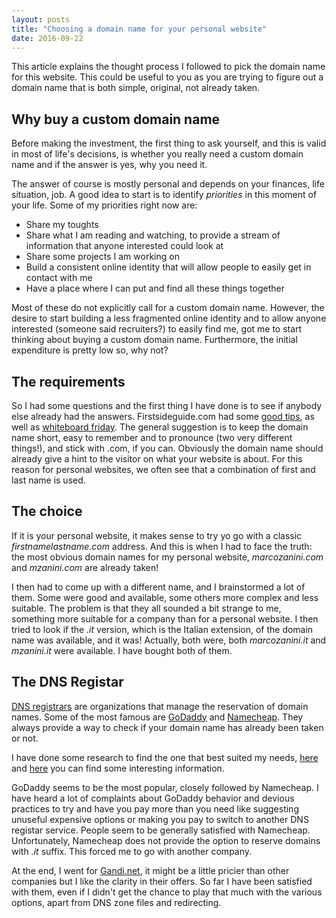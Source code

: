 ```yaml
---
layout: posts
title: "Choosing a domain name for your personal website"
date: 2016-09-22
---
```


This article explains the thought process I followed to pick the domain name for this website. This could be useful to you as you are trying to figure out a domain name that is both simple, original, not already taken.

## Why buy a custom domain name 
Before making the investment, the first thing to ask yourself, and this is valid in most of life's decisions, is whether you really need a custom domain name and if the answer is yes, why you need it. 

The answer of course is mostly personal and depends on your finances, life situation, job. A good idea to start is to identify *priorities* in this moment of your life. Some of my priorities right now are:

* Share my toughts
* Share what I am reading and watching, to provide a stream of information that anyone interested could look at
* Share some projects I am working on
* Build a consistent online identity that will allow people to easily get in contact with me
* Have a place where I can put and find all these things together 

Most of these do not explicitly call for a custom domain name. However, the desire to start building a less fragmented online identity and to allow anyone interested (someone said recruiters?) to easily find me, got me to start thinking about buying a custom domain name. Furthermore, the initial expenditure is pretty low so, why not?

## The requirements
So I had some questions and the first thing I have done is to see if anybody else already had the answers. Firstsideguide.com had some [good tips](http://firstsiteguide.com/choose-domain/), as well as [whiteboard friday](https://moz.com/blog/how-to-choose-a-domain-name-whiteboard-friday). The general suggestion is to keep the domain name short, easy to remember and to pronounce (two very different things!), and stick with .com, if you can. Obviously the domain name should already give a hint to the visitor on what your website is about. For this reason for personal websites, we often see that a combination of first and last name is used. 

## The choice
If it is your personal website, it makes sense to try yo go with a classic *firstnamelastname.com* address. And this is when I had to face the truth: the most obvious domain names for my personal website, *marcozanini.com* and *mzanini.com* are already taken!

I then had to come up with a different name, and I brainstormed a lot of them. Some were good and available, some others more complex and less suitable. The problem is that they all sounded a bit strange to me, something more suitable for a company than for a personal website. I then tried to look if the *.it* version, which is the Italian extension, of the domain name was available, and it was! Actually, both were, both *marcozanini.it* and *mzanini.it* were available. I have bought both of them.

## The DNS Registar
[DNS registrars](https://en.wikipedia.org/wiki/Domain_name_registrar) are organizations that manage the reservation of domain names. Some of the most famous are [GoDaddy](https://godaddy.com) and [Namecheap](https://www.namecheap.com/domains/). They always provide a way to check if your domain name has already been taken or not. 

I have done some research to find the one that best suited my needs, [here](http://www.inc.com/ed-zitron/the-10-right-places-and-ways-to-buy-a-domain-name-and-hosting.html) and [here](http://www.inc.com/ed-zitron/the-10-right-places-and-ways-to-buy-a-domain-name-and-hosting.html) you can find some interesting information. 

GoDaddy seems to be the most popular, closely followed by Namecheap. I have heard a lot of complaints about GoDaddy behavior and devious practices to try and have you pay more than you need like suggesting unuseful expensive options or making you pay to switch to another DNS registar service. People seem to be generally satisfied with Namecheap. Unfortunately, Namecheap does not provide the option to reserve domains with *.it* suffix. This forced me to go with another company. 

At the end, I went for [Gandi.net](https://www.gandi.net/), it might be a little pricier than other companies but I like the clarity in their offers. So far I have been satisfied with them, even if I didn't get the chance to play that much with the various options, apart from DNS zone files and redirecting.  